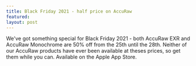 ```yaml
---
title: Black Friday 2021 - half price on AccuRaw
featured:
layout: post
---
```


We've got something special for Black Friday 2021 - both AccuRaw EXR and AccuRaw Monochrome are 50% off from the 25th until the 28th. Neither of our AccuRaw products have ever been available at theses prices, so get them while you can. Available on the Apple App Store.
